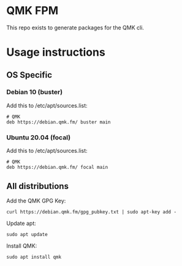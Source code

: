# QMK FPM

This repo exists to generate packages for the QMK cli.

# Usage instructions

## OS Specific

### Debian 10 (buster)

Add this to /etc/apt/sources.list:

    # QMK
    deb https://debian.qmk.fm/ buster main

### Ubuntu 20.04 (focal)

Add this to /etc/apt/sources.list:

    # QMK
    deb https://debian.qmk.fm/ focal main

## All distributions

Add the QMK GPG Key:

    curl https://debian.qmk.fm/gpg_pubkey.txt | sudo apt-key add -

Update apt:

    sudo apt update

Install QMK:

    sudo apt install qmk
